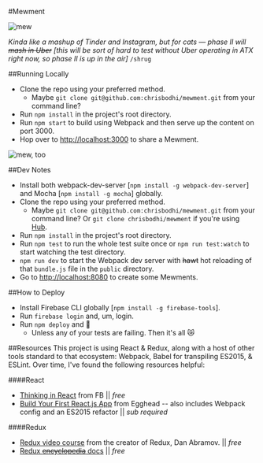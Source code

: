 #Mewment

![mew](http://www.glossophilia.org/wp-content/uploads/catmew.jpg)

_Kinda like a mashup of Tinder and Instagram, but for cats &mdash; phase II will ~~mash in Uber~~ [this will be sort of hard to test without Uber operating in ATX right now, so phase II is up in the air]_ `/shrug`

##Running Locally
- Clone the repo using your preferred method.
  - Maybe `git clone git@github.com:chrisbodhi/mewment.git` from your command line?
- Run `npm install` in the project's root directory.
- Run `npm start` to build using Webpack and then serve up the content on port 3000.
- Hop over to [http://localhost:3000](http://localhost:3000) to share a Mewment.

![mew, too](https://s-media-cache-ak0.pinimg.com/736x/e6/f9/65/e6f9651fc851ac860c60af7dee79c26a.jpg)

##Dev Notes
- Install both webpack-dev-server [`npm install -g webpack-dev-server`] and Mocha [`npm install -g mocha`] globally.
- Clone the repo using your preferred method.
  - Maybe `git clone git@github.com:chrisbodhi/mewment.git` from your command line? Or `git clone chrisbodhi/mewment` if you're using [Hub](https://hub.github.com).
- Run `npm install` in the project's root directory.
- Run `npm test` to run the whole test suite once or `npm run test:watch` to start watching the test directory.
- `npm run dev` to start the Webpack dev server with ~~hawt~~ hot reloading of that `bundle.js` file in the `public` directory.
- Go to [http://localhost:8080](http://localhost:8080) to create some Mewments.

##How to Deploy
- Install Firebase CLI globally [`npm install -g firebase-tools`].
- Run `firebase login` and, um, login.
- Run `npm deploy` and :tada:
  - Unless any of your tests are failing. Then it's all 😿

##Resources
This project is using React &amp; Redux, along with a host of other tools standard to that ecosystem: Webpack, Babel for transpiling ES2015, &amp; ESLint. Over time, I've found the following resources helpful:

####React
- [Thinking in React](https://facebook.github.io/react/docs/thinking-in-react.html) from FB || _free_
- [Build Your First React.js App](https://egghead.io/series/build-your-first-react-js-application) from Egghead -- also includes Webpack config and an ES2015 refactor || _sub required_

####Redux
- [Redux video course](https://egghead.io/series/getting-started-with-redux) from the creator of Redux, Dan Abramov. || _free_
- [Redux ~~encyclopedia~~ docs](http://redux.js.org/docs/basics/index.html) || _free_
